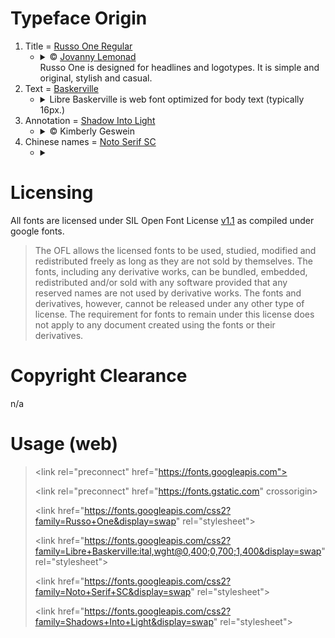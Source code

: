 # Typeface Origin

1. Title = [Russo One Regular](https://github.com/google/fonts/tree/main/ofl/russoone)
   - <details><summary>© <a href="mailto:lemonad@jovanny.ru">Jovanny Lemonad</a><br>Russo One is designed for headlines and logotypes. It is simple and original, stylish and casual.</summary><br><img src="https://localfonts.eu/wp-content/uploads/2020/05/Russo_One_950x475_02.png"><br>Russo means Russian. It seems strange that in a such font there is no snow, vodka or bears. What I wanted to show is that Russian culture is quite varied and modern. In Russia, too, some people love good fonts and typography.<br></details>
2. Text = [Baskerville](https://github.com/google/fonts/tree/main/ofl/librebaskerville)
   - <details><summary>Libre Baskerville is web font optimized for body text (typically 16px.)</summary><br><img src="http://www.identifont.com/samples2/google/LibreBaskerville.gif"><br>It is based on the American Type Founder's Baskerville from 1941, but it has a taller x-height, wider counters and a little less contrast, that allow it to work well for reading on-screen.</details>
3. Annotation = [Shadow Into Light](https://github.com/google/fonts/tree/main/ofl/shadowsintolight)
   - <details><summary>© Kimberly Geswein</summary><br><img src="http://www.identifont.com/samples2/google/ShadowsIntoLight.gif"><br>This clean, neat handwriting font has a feminine feel with nice rounded edges and curves. There is an updated <a href="https://github.com/google/fonts/tree/main/ofl/shadowsintolighttwo">version</a>a></details>
4. Chinese names = [Noto Serif SC]()
   - <details><summary></summary><br><br></details>
# Licensing
All fonts are licensed under SIL Open Font License [v1.1](https://opensource.org/license/ofl-1-1) as compiled under google fonts.
> The OFL allows the licensed fonts to be used, studied, modified and
redistributed freely as long as they are not sold by themselves. The
fonts, including any derivative works, can be bundled, embedded, 
redistributed and/or sold with any software provided that any reserved
names are not used by derivative works. The fonts and derivatives,
however, cannot be released under any other type of license. The
requirement for fonts to remain under this license does not apply
to any document created using the fonts or their derivatives.

#  Copyright Clearance
n/a

# Usage (web)

> \<link rel="preconnect" href="https://fonts.googleapis.com">
> 
> \<link rel="preconnect" href="https://fonts.gstatic.com" crossorigin>
> 
> \<link href="https://fonts.googleapis.com/css2?family=Russo+One&display=swap" rel="stylesheet">
> 
> \<link href="https://fonts.googleapis.com/css2?family=Libre+Baskerville:ital,wght@0,400;0,700;1,400&display=swap" rel="stylesheet">
> 
> \<link href="https://fonts.googleapis.com/css2?family=Noto+Serif+SC&display=swap" rel="stylesheet">
> 
> \<link href="https://fonts.googleapis.com/css2?family=Shadows+Into+Light&display=swap" rel="stylesheet">
